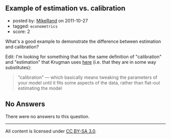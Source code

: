 ## Example of estimation vs. calibration

- posted by: [MikeRand](https://stackexchange.com/users/-1/45-mikerand) on 2011-10-27
- tagged: `econometrics`
- score: 2

What's a good example to demonstrate the difference between estimation and calibration?

Edit: I'm looking for something that has the same definition of "calibration" and "estimation" that Krugman uses [here][1] (i.e. that they are in some way substitutes):

> “calibration” — which basically means tweaking the parameters of your model until it fits some aspects of the data, rather than flat-out estimating the model


  [1]: http://krugman.blogs.nytimes.com/2011/10/18/calibration-and-all-that-wonkish/

## No Answers

There were no answers to this question.


---

All content is licensed under [CC BY-SA 3.0](https://creativecommons.org/licenses/by-sa/3.0/).
